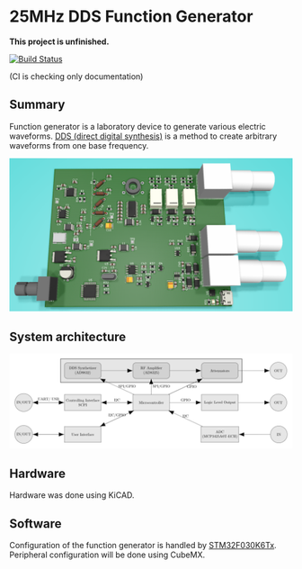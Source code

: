 # 25MHz DDS Function Generator

**This project is unfinished.**

[![Build Status](https://travis-ci.com/RobertGawron/DDSFunctionGenerator.svg?branch=master)](https://travis-ci.com/RobertGawron/DDSFunctionGenerator)

(CI is checking only documentation)

## Summary

Function generator is a laboratory device to generate various electric waveforms. [DDS (direct digital synthesis)](https://en.wikipedia.org/wiki/Direct_digital_synthesis) is a method to create arbitrary waveforms from one base frequency.

![render of the device](https://raw.githubusercontent.com/RobertGawron/DDSFunctionGenerator/master/documentation/pictures/render_01_11_2019.png)

## System architecture

![architecture](https://raw.githubusercontent.com/RobertGawron/DDSFunctionGenerator/master/documentation/diagrams/ArchitectureOverview-1.png)

## Hardware

Hardware was done using KiCAD.

## Software

Configuration of the function generator is handled by [STM32F030K6Tx](http://www.st.com/st-web-ui/static/active/en/resource/technical/document/datasheet/DM00088500.pdf). Peripheral configuration will be done using CubeMX.
